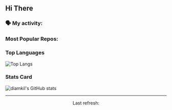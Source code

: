 ## Hi There

### 🗣 My activity:

<!--GITHUB_ACTIVITY:{"rows": 5}-->

### Most Popular Repos:

<!--GITHUB_REPOS:{"rows": 4}-->

### Top Languages

![Top Langs](https://github-readme-stats.vercel.app/api/top-langs/?username=diamkil&layout=compact&langs_count=10)

### Stats Card

![diamkil's GitHub stats](https://github-readme-stats.vercel.app/api?username=diamkil&count_private=true&show_icons=true)

---

<p align="center">
  Last refresh: 
  <b><!--TIMESTAMP--></b>
</p>
